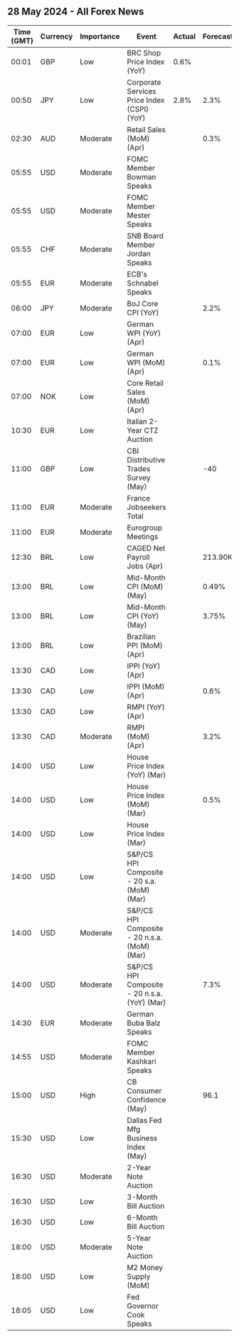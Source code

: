 ## 28 May 2024 - All Forex News

| Time (GMT) | Currency | Importance | Event | Actual | Forecast | Previous |
|------|----------|------------|-------|--------|----------|----------|
| 00:01 | GBP | Low | BRC Shop Price Index (YoY) | 0.6% |  | 0.8% |
| 00:50 | JPY | Low | Corporate Services Price Index (CSPI) (YoY) | 2.8% | 2.3% | 2.3% |
| 02:30 | AUD | Moderate | Retail Sales (MoM) (Apr) |  | 0.3% | -0.4% |
| 05:55 | USD | Moderate | FOMC Member Bowman Speaks |  |  |  |
| 05:55 | USD | Moderate | FOMC Member Mester Speaks |  |  |  |
| 05:55 | CHF | Moderate | SNB Board Member Jordan Speaks |  |  |  |
| 05:55 | EUR | Moderate | ECB's Schnabel Speaks |  |  |  |
| 06:00 | JPY | Moderate | BoJ Core CPI (YoY) |  | 2.2% | 2.2% |
| 07:00 | EUR | Low | German WPI (YoY) (Apr) |  |  | -3.0% |
| 07:00 | EUR | Low | German WPI (MoM) (Apr) |  | 0.1% | 0.2% |
| 07:00 | NOK | Low | Core Retail Sales (MoM) (Apr) |  |  | 0.3% |
| 10:30 | EUR | Low | Italian 2-Year CTZ Auction |  |  | 3.420% |
| 11:00 | GBP | Low | CBI Distributive Trades Survey (May) |  | -40 | -44 |
| 11:00 | EUR | Moderate | France Jobseekers Total |  |  | 2,812.2K |
| 11:00 | EUR | Moderate | Eurogroup Meetings |  |  |  |
| 12:30 | BRL | Low | CAGED Net Payroll Jobs (Apr) |  | 213.90K | 244.32K |
| 13:00 | BRL | Low | Mid-Month CPI (MoM) (May) |  | 0.49% | 0.21% |
| 13:00 | BRL | Low | Mid-Month CPI (YoY) (May) |  | 3.75% | 3.77% |
| 13:00 | BRL | Low | Brazilian PPI (MoM) (Apr) |  |  | 0.35% |
| 13:30 | CAD | Low | IPPI (YoY) (Apr) |  |  | -0.5% |
| 13:30 | CAD | Low | IPPI (MoM) (Apr) |  | 0.6% | 0.8% |
| 13:30 | CAD | Low | RMPI (YoY) (Apr) |  |  | 0.8% |
| 13:30 | CAD | Moderate | RMPI (MoM) (Apr) |  | 3.2% | 4.7% |
| 14:00 | USD | Low | House Price Index (YoY) (Mar) |  |  | 7.0% |
| 14:00 | USD | Low | House Price Index (MoM) (Mar) |  | 0.5% | 1.2% |
| 14:00 | USD | Low | House Price Index (Mar) |  |  | 423.0 |
| 14:00 | USD | Low | S&P/CS HPI Composite - 20 s.a. (MoM) (Mar) |  |  | 0.6% |
| 14:00 | USD | Moderate | S&P/CS HPI Composite - 20 n.s.a. (MoM) (Mar) |  |  | 0.9% |
| 14:00 | USD | Moderate | S&P/CS HPI Composite - 20 n.s.a. (YoY) (Mar) |  | 7.3% | 7.3% |
| 14:30 | EUR | Moderate | German Buba Balz Speaks |  |  |  |
| 14:55 | USD | Moderate | FOMC Member Kashkari Speaks |  |  |  |
| 15:00 | USD | High | CB Consumer Confidence (May) |  | 96.1 | 97.0 |
| 15:30 | USD | Low | Dallas Fed Mfg Business Index (May) |  |  | -14.5 |
| 16:30 | USD | Moderate | 2-Year Note Auction |  |  | 4.898% |
| 16:30 | USD | Low | 3-Month Bill Auction |  |  | 5.245% |
| 16:30 | USD | Low | 6-Month Bill Auction |  |  | 5.160% |
| 18:00 | USD | Moderate | 5-Year Note Auction |  |  | 4.659% |
| 18:00 | USD | Low | M2 Money Supply (MoM) |  |  | 20.84T |
| 18:05 | USD | Low | Fed Governor Cook Speaks |  |  |  |
